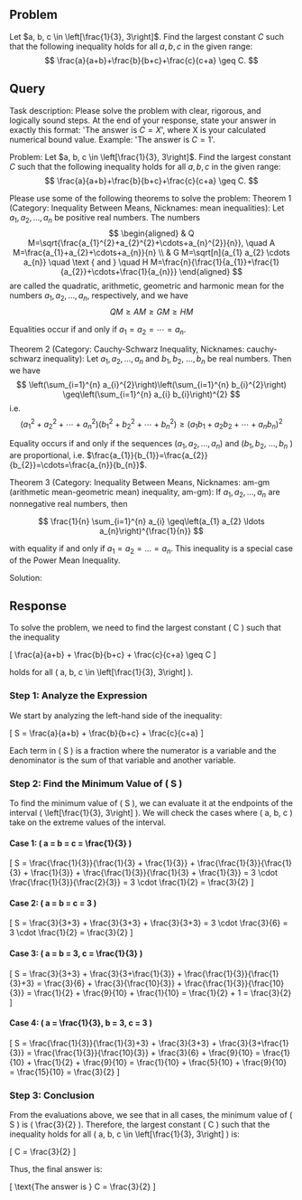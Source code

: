 ## Problem

Let $a, b, c \in \left[\frac{1}{3}, 3\right]$. Find the largest constant $C$ such that the following inequality holds for all $a, b, c$ in the given range:
$$
\frac{a}{a+b}+\frac{b}{b+c}+\frac{c}{c+a} \geq C.
$$

## Query

Task description: Please solve the problem with clear, rigorous, and logically sound steps. At the end of your response, state your answer in exactly this format: 'The answer is $C=X$', where X is your calculated numerical bound value. Example: 'The answer is $C=1$'.

Problem: Let $a, b, c \in \left[\frac{1}{3}, 3\right]$. Find the largest constant $C$ such that the following inequality holds for all $a, b, c$ in the given range:
$$
\frac{a}{a+b}+\frac{b}{b+c}+\frac{c}{c+a} \geq C.
$$

Please use some of the following theorems to solve the problem:
Theorem 1 (Category: Inequality Between Means, Nicknames: mean inequalities): Let $a_{1}, a_{2}, \ldots, a_{n}$ be positive real numbers. The numbers
$$
\begin{aligned}
& Q M=\sqrt{\frac{a_{1}^{2}+a_{2}^{2}+\cdots+a_{n}^{2}}{n}}, \quad A M=\frac{a_{1}+a_{2}+\cdots+a_{n}}{n} \\
& G M=\sqrt[n]{a_{1} a_{2} \cdots a_{n}} \quad \text { and } \quad H M=\frac{n}{\frac{1}{a_{1}}+\frac{1}{a_{2}}+\cdots+\frac{1}{a_{n}}}
\end{aligned}
$$
are called the quadratic, arithmetic, geometric and harmonic mean for the numbers $a_{1}, a_{2}, \ldots, a_{n}$, respectively, and we have
$$
Q M \geq A M \geq G M \geq H M
$$

Equalities occur if and only if $a_{1}=a_{2}=\cdots=a_{n}$.

Theorem 2 (Category: Cauchy-Schwarz Inequality, Nicknames: cauchy-schwarz inequality): Let $a_{1}, a_{2}, \ldots, a_{n}$ and $b_{1}, b_{2}$, $\ldots, b_{n}$ be real numbers. Then we have
$$
\left(\sum_{i=1}^{n} a_{i}^{2}\right)\left(\sum_{i=1}^{n} b_{i}^{2}\right) \geq\left(\sum_{i=1}^{n} a_{i} b_{i}\right)^{2}
$$
i.e.
$$
\left(a_{1}^{2}+a_{2}^{2}+\cdots+a_{n}^{2}\right)\left(b_{1}^{2}+b_{2}^{2}+\cdots+b_{n}^{2}\right) \geq\left(a_{1} b_{1}+a_{2} b_{2}+\cdots+a_{n} b_{n}\right)^{2}
$$

Equality occurs if and only if the sequences $\left(a_{1}, a_{2}, \ldots, a_{n}\right)$ and $\left(b_{1}, b_{2}\right.$, $\ldots, b_{n}$ ) are proportional, i.e. $\frac{a_{1}}{b_{1}}=\frac{a_{2}}{b_{2}}=\cdots=\frac{a_{n}}{b_{n}}$.

Theorem 3 (Category: Inequality Between Means, Nicknames: am-gm (arithmetic mean-geometric mean) inequality, am-gm): If $a_{1}, a_{2}, \ldots, a_{n}$ are nonnegative real numbers, then

$$
\frac{1}{n} \sum_{i=1}^{n} a_{i} \geq\left(a_{1} a_{2} \ldots a_{n}\right)^{\frac{1}{n}}
$$

with equality if and only if $a_{1}=a_{2}=\ldots=a_{n}$. This inequality is a special case of the Power Mean Inequality.

Solution:

## Response

To solve the problem, we need to find the largest constant \( C \) such that the inequality 

\[
\frac{a}{a+b} + \frac{b}{b+c} + \frac{c}{c+a} \geq C
\]

holds for all \( a, b, c \in \left[\frac{1}{3}, 3\right] \).

### Step 1: Analyze the Expression

We start by analyzing the left-hand side of the inequality:

\[
S = \frac{a}{a+b} + \frac{b}{b+c} + \frac{c}{c+a}
\]

Each term in \( S \) is a fraction where the numerator is a variable and the denominator is the sum of that variable and another variable. 

### Step 2: Find the Minimum Value of \( S \)

To find the minimum value of \( S \), we can evaluate it at the endpoints of the interval \( \left[\frac{1}{3}, 3\right] \). We will check the cases where \( a, b, c \) take on the extreme values of the interval.

#### Case 1: \( a = b = c = \frac{1}{3} \)

\[
S = \frac{\frac{1}{3}}{\frac{1}{3} + \frac{1}{3}} + \frac{\frac{1}{3}}{\frac{1}{3} + \frac{1}{3}} + \frac{\frac{1}{3}}{\frac{1}{3} + \frac{1}{3}} = 3 \cdot \frac{\frac{1}{3}}{\frac{2}{3}} = 3 \cdot \frac{1}{2} = \frac{3}{2}
\]

#### Case 2: \( a = b = c = 3 \)

\[
S = \frac{3}{3+3} + \frac{3}{3+3} + \frac{3}{3+3} = 3 \cdot \frac{3}{6} = 3 \cdot \frac{1}{2} = \frac{3}{2}
\]

#### Case 3: \( a = b = 3, c = \frac{1}{3} \)

\[
S = \frac{3}{3+3} + \frac{3}{3+\frac{1}{3}} + \frac{\frac{1}{3}}{\frac{1}{3}+3} = \frac{3}{6} + \frac{3}{\frac{10}{3}} + \frac{\frac{1}{3}}{\frac{10}{3}} = \frac{1}{2} + \frac{9}{10} + \frac{1}{10} = \frac{1}{2} + 1 = \frac{3}{2}
\]

#### Case 4: \( a = \frac{1}{3}, b = 3, c = 3 \)

\[
S = \frac{\frac{1}{3}}{\frac{1}{3}+3} + \frac{3}{3+3} + \frac{3}{3+\frac{1}{3}} = \frac{\frac{1}{3}}{\frac{10}{3}} + \frac{3}{6} + \frac{9}{10} = \frac{1}{10} + \frac{1}{2} + \frac{9}{10} = \frac{1}{10} + \frac{5}{10} + \frac{9}{10} = \frac{15}{10} = \frac{3}{2}
\]

### Step 3: Conclusion

From the evaluations above, we see that in all cases, the minimum value of \( S \) is \( \frac{3}{2} \). Therefore, the largest constant \( C \) such that the inequality holds for all \( a, b, c \in \left[\frac{1}{3}, 3\right] \) is:

\[
C = \frac{3}{2}
\]

Thus, the final answer is:

\[
\text{The answer is } C = \frac{3}{2}
\]